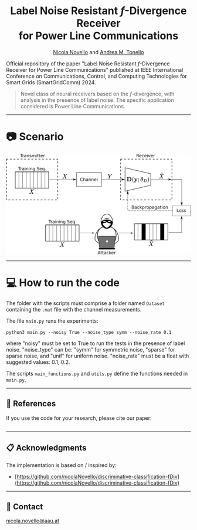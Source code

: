 <div align="center">
  
# Label Noise Resistant $f$-Divergence Receiver<br /> for Power Line Communications

[Nicola Novello](https://scholar.google.com/citations?user=4PPM0GkAAAAJ&hl=en) and [Andrea M. Tonello](https://scholar.google.com/citations?user=qBiseEsAAAAJ&hl=en)
</div>

Official repository of the paper "Label Noise Resistant $f$-Divergence Receiver for Power Line Communications" published at IEEE International Conference on Communications, Control, and Computing Technologies for Smart Grids (SmartGridComm) 2024.

> Novel class of neural receivers based on the $f$-divergence, with analysis in the presence of label noise. The specific application considered is Power Line Communications. 

---
# 📷 Scenario

<img src="Figures/LabelNoiseScenario.png"/>

---

# 💻 How to run the code

The folder with the scripts must comprise a folder named `Dataset` containing the `.mat` file with the channel measurements.

The file `main.py` runs the experiments:
```
python3 main.py --noisy True --noise_type symm --noise_rate 0.1 
```
where "noisy" must be set to True to run the tests in the presence of label noise. "noise_type" can be: "symm" for symmetric noise, "sparse" for sparse noise, and "unif" for uniform noise. "noise_rate" must be a float with suggested values: 0.1, 0.2. 

The scripts `main_functions.py` and `utils.py` define the functions needed in `main.py`. 

---

## 📝 References

If you use the code for your research, please cite our paper:
```

```
---

## 📋 Acknowledgments

The implementation is based on / inspired by:

- [https://github.com/nicolaNovello/discriminative-classification-fDiv](https://github.com/nicolaNovello/discriminative-classification-fDiv)

---

## 📧 Contact

[nicola.novello@aau.at](nicola.novello@aau.at)
